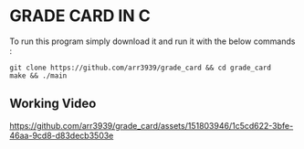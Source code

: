 # GRADE CARD IN C

To run this program simply download it and run it with the below commands :
```
git clone https://github.com/arr3939/grade_card && cd grade_card
make && ./main
```
## Working Video
https://github.com/arr3939/grade_card/assets/151803946/1c5cd622-3bfe-46aa-9cd8-d83decb3503e
